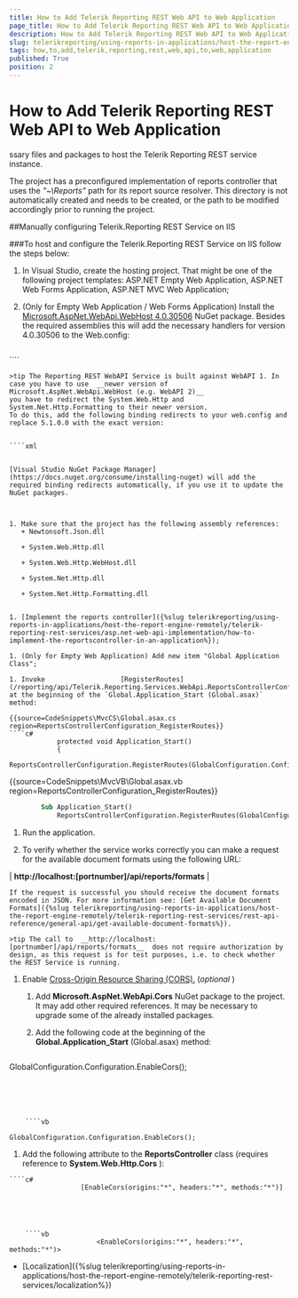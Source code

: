```yaml
---
title: How to Add Telerik Reporting REST Web API to Web Application
page_title: How to Add Telerik Reporting REST Web API to Web Application | for Telerik Reporting Documentation
description: How to Add Telerik Reporting REST Web API to Web Application
slug: telerikreporting/using-reports-in-applications/host-the-report-engine-remotely/telerik-reporting-rest-services/asp.net-web-api-implementation/how-to-add-telerik-reporting-rest-web-api-to-web-application
tags: how,to,add,telerik,reporting,rest,web,api,to,web,application
published: True
position: 2
---
```


# How to Add Telerik Reporting REST Web API to Web Application

ssary files and packages to host the Telerik Reporting REST service instance.         

The project has a preconfigured implementation of reports controller that uses the *"~\Reports"*  path for           its report source resolver. This directory is not automatically created and needs to be created, or the path to be modified accordingly prior to running the project.         

##Manually configuring Telerik.Reporting REST Service on IIS

###To host and configure the Telerik.Reporting REST Service on IIS follow the steps below:

1. In Visual Studio, create the hosting project.                   That might be one of the following project templates: ASP.NET Empty Web Application, ASP.NET Web Forms Application, ASP.NET MVC Web Application;                 

1. (Only for Empty Web Application / Web Forms Application) Install the                   [Microsoft.AspNet.WebApi.WebHost 4.0.30506](https://www.nuget.org/packages/Microsoft.AspNet.WebApi.WebHost/4.0.30506)                   NuGet package.                   Besides the required assemblies this will add the necessary handlers for version 4.0.30506 to the Web.config:                 

	
    ````xml
<handlers>
      <remove name="ExtensionlessUrlHandler-ISAPI-4.0_32bit" />
      <remove name="ExtensionlessUrlHandler-ISAPI-4.0_64bit" />
      <remove name="ExtensionlessUrlHandler-Integrated-4.0" />
      <add name="ExtensionlessUrlHandler-ISAPI-4.0_32bit" path="*." verb="GET,HEAD,POST,DEBUG,PUT,DELETE,PATCH,OPTIONS" modules="IsapiModule" scriptProcessor="%windir%\Microsoft.NET\Framework\v4.0.30319\aspnet_isapi.dll" preCondition="classicMode,runtimeVersionv4.0,bitness32" responseBufferLimit="0" />
      <add name="ExtensionlessUrlHandler-ISAPI-4.0_64bit" path="*." verb="GET,HEAD,POST,DEBUG,PUT,DELETE,PATCH,OPTIONS" modules="IsapiModule" scriptProcessor="%windir%\Microsoft.NET\Framework64\v4.0.30319\aspnet_isapi.dll" preCondition="classicMode,runtimeVersionv4.0,bitness64" responseBufferLimit="0" />
      <add name="ExtensionlessUrlHandler-Integrated-4.0" path="*." verb="GET,HEAD,POST,DEBUG,PUT,DELETE,PATCH,OPTIONS" type="System.Web.Handlers.TransferRequestHandler" preCondition="integratedMode,runtimeVersionv4.0" />
    </handlers>
````



    >tip The Reporting REST WebAPI Service is built against WebAPI 1. In case you have to use  __newer version of Microsoft.AspNet.WebApi.WebHost (e.g. WebAPI 2)__                      you have to redirect the System.Web.Http and System.Net.Http.Formatting to their newer version.                     To do this, add the following binding redirects to your web.config and replace 5.1.0.0 with the exact version:                   

	
    ````xml
<?xml version="1.0" encoding="utf-8" ?><configuration>  <runtime>    <assemblyBinding xmlns="urn:schemas-microsoft-com:asm.v1">      <dependentAssembly>        <assemblyIdentity name="System.Web.Http" culture="neutral" publicKeyToken="31bf3856ad364e35"/>        <bindingRedirect oldVersion="0.0.0.0-65535.65535.65535.65535" newVersion="5.1.0.0"/>      </dependentAssembly>      <dependentAssembly>        <assemblyIdentity name="System.Net.Http.Formatting" culture="neutral" publicKeyToken="31bf3856ad364e35"/>        <bindingRedirect oldVersion="0.0.0.0-65535.65535.65535.65535" newVersion="5.1.0.0"/>      </dependentAssembly>    </assemblyBinding>  </runtime></configuration>
````

[Visual Studio NuGet Package Manager](https://docs.nuget.org/consume/installing-nuget) will add the required binding redirects automatically, if you use it to update the NuGet packages.                   



1. Make sure that the project has the following assembly references:
   + Newtonsoft.Json.dll                     

   + System.Web.Http.dll                     

   + System.Web.Http.WebHost.dll                     

   + System.Net.Http.dll                     

   + System.Net.Http.Formatting.dll                     


1. [Implement the reports controller]({%slug telerikreporting/using-reports-in-applications/host-the-report-engine-remotely/telerik-reporting-rest-services/asp.net-web-api-implementation/how-to-implement-the-reportscontroller-in-an-application%});                 

1. (Only for Empty Web Application) Add new item "Global Application Class";

1. Invoke                   [RegisterRoutes](/reporting/api/Telerik.Reporting.Services.WebApi.ReportsControllerConfiguration#Telerik_Reporting_Services_WebApi_ReportsControllerConfiguration_RegisterRoutes_System_Web_Http_HttpConfiguration_)                   at the beginning of the `Global.Application_Start (Global.asax)` method:                 

{{source=CodeSnippets\MvcCS\Global.asax.cs region=ReportsControllerConfiguration_RegisterRoutes}}
````c#
	        protected void Application_Start()
	        {
	            ReportsControllerConfiguration.RegisterRoutes(GlobalConfiguration.Configuration);
````



{{source=CodeSnippets\MvcVB\Global.asax.vb region=ReportsControllerConfiguration_RegisterRoutes}}
````vb
	    Sub Application_Start()
	        ReportsControllerConfiguration.RegisterRoutes(GlobalConfiguration.Configuration)
````



1. Run the application.

1. To verify whether the service works correctly you can make a request                   for the available document formats using the following URL:                 



| __http://localhost:[portnumber]/api/reports/formats__ |


    If the request is successful you should receive the document formats encoded in JSON. For more information see: [Get Available Document Formats]({%slug telerikreporting/using-reports-in-applications/host-the-report-engine-remotely/telerik-reporting-rest-services/rest-api-reference/general-api/get-available-document-formats%}).                 

    >tip The call to  __http://localhost:[portnumber]/api/reports/formats__  does not require authorization by design, as this request is for test purposes, i.e. to check whether the REST Service is running.                   



1. Enable [Cross-Origin Resource Sharing (CORS).](https://developer.mozilla.org/en-US/docs/Web/HTTP/CORS) (*optional* )                 
   1. Add __Microsoft.AspNet.WebApi.Cors__  NuGet package to the project. It may add other required references. It may be necessary to upgrade some of the already installed packages.                     

   1. Add the following code at the beginning of the __Global.Application_Start__  (Global.asax) method:                     

	
    ````c#

GlobalConfiguration.Configuration.EnableCors();
````




	
    ````vb

GlobalConfiguration.Configuration.EnableCors();
````




   1. Add the following attribute to the __ReportsController__  class (requires reference to __System.Web.Http.Cors__ ):                     

	
    ````c#
                      [EnableCors(origins:"*", headers:"*", methods:"*")]
````



	
    ````vb
                      <EnableCors(origins:"*", headers:"*", methods:"*")>
````




 * [Localization]({%slug telerikreporting/using-reports-in-applications/host-the-report-engine-remotely/telerik-reporting-rest-services/localization%})